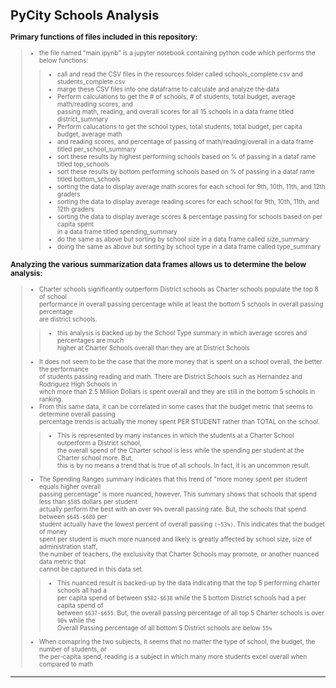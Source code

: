 <font size="0.8">

# PyCity Schools Analysis
### Primary functions of files included in this repository:
> - the file named "main.ipynb" is a jupyter notebook containing python code which performs the below functions:<br>
> > * call and read the CSV files in the resources folder called schools_complete.csv and students_complete.csv<br>
> > * marge these CSV files into one dataframe to calculate and analyze the data<br>
> > * Perform calculations to get the # of schools, # of students, total budget, average math/reading scores, and<br>
> > passing math, reading, and overall scores for all 15 schools in a data frame titled district_summary<br>
> > * Perform calucations to get the school types, total students, total budget, per capita budget, average math<br>
> > * and reading scores, and percentage of passing of math/reading/overall in a data frame titled per_school_summary<br>
> > * sort these results by highest performing schools based on % of passing in a dataf rame titled top_schools<br>
> > * sort these results by bottom performing schools based on % of passing in a dataf rame titled bottom_schools<br>
> > * sorting the data to display average math scores for each school for 9th, 10th, 11th, and 12th graders<br>
> > * sorting the data to display average reading scores for each school for 9th, 10th, 11th, and 12th graders<br>
> > * sorting the data to display average scores & percentage passing for schools based on per capita spent<br>
> > in a data frame titled spending_summary<br>
> > * do the same as above but sorting by school size in a data frame called size_summary<br>
> > * doing the same as above but sorting by school type in a data frame called type_summary<br>
### Analyzing the various summarization data frames allows us to determine the below analysis:<br>
> - Charter schools significantly outperform District schools as Charter schools populate the top 8 of school<br>
> performance in overall passing percentage while at least the bottom 5 schools in overall passing percentage<br> 
> are district schools.<br>
> > * this analysis is backed up by the School Type summary in which average scores and percentages are much<br>
> > higher at Charter Schools overall than they are at District Schools<br>
> - It does not seem to be the case that the more money that is spent on a school overall, the better the performance<br>
> of students passing reading and math.  There are District Schools such as Hernandez and Rodriguez High Schools in<br> 
> whch more than 2.5 Million Dollars is spent overall and they are still in the bottom 5 schools in ranking.<br>
> - From this same data, it can be correlated in some cases that the budget metric that seems to determine overall passing<br>
> percentage trends is actually the money spent PER STUDENT rather than TOTAL on the school.<br>
> > * This is represented by many instances in which the students at a Charter School outperform a District school,<br>
> > the overall spend of the Charter school is less while the spending per student at the Charter school more. But,<br>
> > this is by no means a trend that is true of all schools.  In fact, it is an uncommon result.<br>
> - The Spending Ranges summary indicates that this trend of "more money spent per student equals higher overall<br> 
> passing percentage" is more nuanced, however. This summary shows that schools that spend less than `$585` dollars per student<br>
> actually perform the best with an over `90%` overall passing rate.  But, the schools that spend between `$645-$680` per<br>
> student actually have the lowest percent of overall passing `(~53%)`.  This indicates that the budget of money<br>
> spent per student is much more nuanced and likely is greatly affected by school size, size of administration staff,<br>
> the number of teachers, the exclusivity that Charter Schools may promote,  or another nuanced data metric that<br> 
> cannot be captured in this data set.<br>  
> > * This nuanced result is backed-up by the data indicating that the top 5 performing charter schools all had a<br>
> > per capita spend of between `$582-$638` while the 5 bottom District schools had a per capita spend of<br>
> > between `$637-$655`.  But, the overall passing percentage of all top 5 Charter schools is over `90%` while the<br>
> > Overall Passing percentage of all bottom 5 District schools are below `55%`<br>
> - When comapring the two subjects, it seems that no matter the type of school, the budget, the number of students, or<br>
> the per-capita spend, reading is a subject in which many more students excel overall when compared to math<br>
</font>

---

